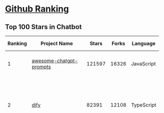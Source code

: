 [Github Ranking](../README.md)
==========

## Top 100 Stars in Chatbot

| Ranking | Project Name | Stars | Forks | Language | Open Issues | Description | Last Commit |
| ------- | ------------ | ----- | ----- | -------- | ----------- | ----------- | ----------- |
| 1 | [awesome-chatgpt-prompts](https://github.com/f/awesome-chatgpt-prompts) | 121597 | 16326 | JavaScript | 0 | This repo includes ChatGPT prompt curation to use ChatGPT and other LLM tools better. | 2025-03-16T01:28:56Z |
| 2 | [dify](https://github.com/langgenius/dify) | 82391 | 12108 | TypeScript | 566 | Dify is an open-source LLM app development platform. Dify's intuitive interface combines AI workflow, RAG pipeline, agent capabilities, model management, observability features and more, letting you quickly go from prototype to production. | 2025-03-16T03:19:09Z |
| 3 | [funNLP](https://github.com/fighting41love/funNLP) | 71671 | 14742 | Python | 30 | 中英文敏感词、语言检测、中外手机/电话归属地/运营商查询、名字推断性别、手机号抽取、身份证抽取、邮箱抽取、中日文人名库、中文缩写库、拆字词典、词汇情感值、停用词、反动词表、暴恐词表、繁简体转换、英文模拟中文发音、汪峰歌词生成器、职业名称词库、同义词库、反义词库、否定词库、汽车品牌词库、汽车零件词库、连续英文切割、各种中文词向量、公司名字大全、古诗词库、IT词库、财经词库、成语词库、地名词库、历史名人词库、诗词词库、医学词库、饮食词库、法律词库、汽车词库、动物词库、中文聊天语料、中文谣言数据、百度中文问答数据集、句子相似度匹配算法集合、bert资源、文本生成&摘要相关工具、cocoNLP信息抽取工具、国内电话号码正则匹配、清华大学XLORE:中英文跨语言百科知识图谱、清华大学人工智能技术系列报告、自然语言生成、NLU太难了系列、自动对联数据及机器人、用户名黑名单列表、罪名法务名词及分类模型、微信公众号语料、cs224n深度学习自然语言处理课程、中文手写汉字识别、中文自然语言处理 语料/数据集、变量命名神器、分词语料库+代码、任务型对话英文数据集、ASR 语音数据集 + 基于深度学习的中文语音识别系统、笑声检测器、Microsoft多语言数字/单位/如日期时间识别包、中华新华字典数据库及api(包括常用歇后语、成语、词语和汉字)、文档图谱自动生成、SpaCy 中文模型、Common Voice语音识别数据集新版、神经网络关系抽取、基于bert的命名实体识别、关键词(Keyphrase)抽取包pke、基于医疗领域知识图谱的问答系统、基于依存句法与语义角色标注的事件三元组抽取、依存句法分析4万句高质量标注数据、cnocr：用来做中文OCR的Python3包、中文人物关系知识图谱项目、中文nlp竞赛项目及代码汇总、中文字符数据、speech-aligner: 从“人声语音”及其“语言文本”产生音素级别时间对齐标注的工具、AmpliGraph: 知识图谱表示学习(Python)库：知识图谱概念链接预测、Scattertext 文本可视化(python)、语言/知识表示工具：BERT & ERNIE、中文对比英文自然语言处理NLP的区别综述、Synonyms中文近义词工具包、HarvestText领域自适应文本挖掘工具（新词发现-情感分析-实体链接等）、word2word：(Python)方便易用的多语言词-词对集：62种语言/3,564个多语言对、语音识别语料生成工具：从具有音频/字幕的在线视频创建自动语音识别(ASR)语料库、构建医疗实体识别的模型（包含词典和语料标注）、单文档非监督的关键词抽取、Kashgari中使用gpt-2语言模型、开源的金融投资数据提取工具、文本自动摘要库TextTeaser: 仅支持英文、人民日报语料处理工具集、一些关于自然语言的基本模型、基于14W歌曲知识库的问答尝试--功能包括歌词接龙and已知歌词找歌曲以及歌曲歌手歌词三角关系的问答、基于Siamese bilstm模型的相似句子判定模型并提供训练数据集和测试数据集、用Transformer编解码模型实现的根据Hacker News文章标题自动生成评论、用BERT进行序列标记和文本分类的模板代码、LitBank：NLP数据集——支持自然语言处理和计算人文学科任务的100部带标记英文小说语料、百度开源的基准信息抽取系统、虚假新闻数据集、Facebook: LAMA语言模型分析，提供Transformer-XL/BERT/ELMo/GPT预训练语言模型的统一访问接口、CommonsenseQA：面向常识的英文QA挑战、中文知识图谱资料、数据及工具、各大公司内部里大牛分享的技术文档 PDF 或者 PPT、自然语言生成SQL语句（英文）、中文NLP数据增强（EDA）工具、英文NLP数据增强工具 、基于医药知识图谱的智能问答系统、京东商品知识图谱、基于mongodb存储的军事领域知识图谱问答项目、基于远监督的中文关系抽取、语音情感分析、中文ULMFiT-情感分析-文本分类-语料及模型、一个拍照做题程序、世界各国大规模人名库、一个利用有趣中文语料库 qingyun 训练出来的中文聊天机器人、中文聊天机器人seqGAN、省市区镇行政区划数据带拼音标注、教育行业新闻语料库包含自动文摘功能、开放了对话机器人-知识图谱-语义理解-自然语言处理工具及数据、中文知识图谱：基于百度百科中文页面-抽取三元组信息-构建中文知识图谱、masr: 中文语音识别-提供预训练模型-高识别率、Python音频数据增广库、中文全词覆盖BERT及两份阅读理解数据、ConvLab：开源多域端到端对话系统平台、中文自然语言处理数据集、基于最新版本rasa搭建的对话系统、基于TensorFlow和BERT的管道式实体及关系抽取、一个小型的证券知识图谱/知识库、复盘所有NLP比赛的TOP方案、OpenCLaP：多领域开源中文预训练语言模型仓库、UER：基于不同语料+编码器+目标任务的中文预训练模型仓库、中文自然语言处理向量合集、基于金融-司法领域(兼有闲聊性质)的聊天机器人、g2pC：基于上下文的汉语读音自动标记模块、Zincbase 知识图谱构建工具包、诗歌质量评价/细粒度情感诗歌语料库、快速转化「中文数字」和「阿拉伯数字」、百度知道问答语料库、基于知识图谱的问答系统、jieba_fast 加速版的jieba、正则表达式教程、中文阅读理解数据集、基于BERT等最新语言模型的抽取式摘要提取、Python利用深度学习进行文本摘要的综合指南、知识图谱深度学习相关资料整理、维基大规模平行文本语料、StanfordNLP 0.2.0：纯Python版自然语言处理包、NeuralNLP-NeuralClassifier：腾讯开源深度学习文本分类工具、端到端的封闭域对话系统、中文命名实体识别：NeuroNER vs. BertNER、新闻事件线索抽取、2019年百度的三元组抽取比赛：“科学空间队”源码、基于依存句法的开放域文本知识三元组抽取和知识库构建、中文的GPT2训练代码、ML-NLP - 机器学习(Machine Learning)NLP面试中常考到的知识点和代码实现、nlp4han:中文自然语言处理工具集(断句/分词/词性标注/组块/句法分析/语义分析/NER/N元语法/HMM/代词消解/情感分析/拼写检查、XLM：Facebook的跨语言预训练语言模型、用基于BERT的微调和特征提取方法来进行知识图谱百度百科人物词条属性抽取、中文自然语言处理相关的开放任务-数据集-当前最佳结果、CoupletAI - 基于CNN+Bi-LSTM+Attention 的自动对对联系统、抽象知识图谱、MiningZhiDaoQACorpus - 580万百度知道问答数据挖掘项目、brat rapid annotation tool: 序列标注工具、大规模中文知识图谱数据：1.4亿实体、数据增强在机器翻译及其他nlp任务中的应用及效果、allennlp阅读理解:支持多种数据和模型、PDF表格数据提取工具 、 Graphbrain：AI开源软件库和科研工具，目的是促进自动意义提取和文本理解以及知识的探索和推断、简历自动筛选系统、基于命名实体识别的简历自动摘要、中文语言理解测评基准，包括代表性的数据集&基准模型&语料库&排行榜、树洞 OCR 文字识别 、从包含表格的扫描图片中识别表格和文字、语声迁移、Python口语自然语言处理工具集(英文)、 similarity：相似度计算工具包，java编写、海量中文预训练ALBERT模型 、Transformers 2.0 、基于大规模音频数据集Audioset的音频增强 、Poplar：网页版自然语言标注工具、图片文字去除，可用于漫画翻译 、186种语言的数字叫法库、Amazon发布基于知识的人-人开放领域对话数据集 、中文文本纠错模块代码、繁简体转换 、 Python实现的多种文本可读性评价指标、类似于人名/地名/组织机构名的命名体识别数据集 、东南大学《知识图谱》研究生课程(资料)、. 英文拼写检查库 、 wwsearch是企业微信后台自研的全文检索引擎、CHAMELEON：深度学习新闻推荐系统元架构 、 8篇论文梳理BERT相关模型进展与反思、DocSearch：免费文档搜索引擎、 LIDA：轻量交互式对话标注工具 、aili - the fastest in-memory index in the East 东半球最快并发索引 、知识图谱车音工作项目、自然语言生成资源大全 、中日韩分词库mecab的Python接口库、中文文本摘要/关键词提取、汉字字符特征提取器 (featurizer)，提取汉字的特征（发音特征、字形特征）用做深度学习的特征、中文生成任务基准测评 、中文缩写数据集、中文任务基准测评 - 代表性的数据集-基准(预训练)模型-语料库-baseline-工具包-排行榜、PySS3：面向可解释AI的SS3文本分类器机器可视化工具 、中文NLP数据集列表、COPE - 格律诗编辑程序、doccano：基于网页的开源协同多语言文本标注工具 、PreNLP：自然语言预处理库、简单的简历解析器，用来从简历中提取关键信息、用于中文闲聊的GPT2模型：GPT2-chitchat、基于检索聊天机器人多轮响应选择相关资源列表(Leaderboards、Datasets、Papers)、(Colab)抽象文本摘要实现集锦(教程 、词语拼音数据、高效模糊搜索工具、NLP数据增广资源集、微软对话机器人框架 、 GitHub Typo Corpus：大规模GitHub多语言拼写错误/语法错误数据集、TextCluster：短文本聚类预处理模块 Short text cluster、面向语音识别的中文文本规范化、BLINK：最先进的实体链接库、BertPunc：基于BERT的最先进标点修复模型、Tokenizer：快速、可定制的文本词条化库、中文语言理解测评基准，包括代表性的数据集、基准(预训练)模型、语料库、排行榜、spaCy 医学文本挖掘与信息提取 、 NLP任务示例项目代码集、 python拼写检查库、chatbot-list - 行业内关于智能客服、聊天机器人的应用和架构、算法分享和介绍、语音质量评价指标(MOSNet, BSSEval, STOI, PESQ, SRMR)、 用138GB语料训练的法文RoBERTa预训练语言模型 、BERT-NER-Pytorch：三种不同模式的BERT中文NER实验、无道词典 - 有道词典的命令行版本，支持英汉互查和在线查询、2019年NLP亮点回顾、 Chinese medical dialogue data 中文医疗对话数据集 、最好的汉字数字(中文数字)-阿拉伯数字转换工具、 基于百科知识库的中文词语多词义/义项获取与特定句子词语语义消歧、awesome-nlp-sentiment-analysis - 情感分析、情绪原因识别、评价对象和评价词抽取、LineFlow：面向所有深度学习框架的NLP数据高效加载器、中文医学NLP公开资源整理 、MedQuAD：(英文)医学问答数据集、将自然语言数字串解析转换为整数和浮点数、Transfer Learning in Natural Language Processing (NLP) 、面向语音识别的中文/英文发音辞典、Tokenizers：注重性能与多功能性的最先进分词器、CLUENER 细粒度命名实体识别 Fine Grained Named Entity Recognition、 基于BERT的中文命名实体识别、中文谣言数据库、NLP数据集/基准任务大列表、nlp相关的一些论文及代码, 包括主题模型、词向量(Word Embedding)、命名实体识别(NER)、文本分类(Text Classificatin)、文本生成(Text Generation)、文本相似性(Text Similarity)计算等，涉及到各种与nlp相关的算法，基于keras和tensorflow 、Python文本挖掘/NLP实战示例、 Blackstone：面向非结构化法律文本的spaCy pipeline和NLP模型通过同义词替换实现文本“变脸” 、中文 预训练 ELECTREA 模型: 基于对抗学习 pretrain Chinese Model 、albert-chinese-ner - 用预训练语言模型ALBERT做中文NER 、基于GPT2的特定主题文本生成/文本增广、开源预训练语言模型合集、多语言句向量包、编码、标记和实现：一种可控高效的文本生成方法、 英文脏话大列表 、attnvis：GPT2、BERT等transformer语言模型注意力交互可视化、CoVoST：Facebook发布的多语种语音-文本翻译语料库，包括11种语言(法语、德语、荷兰语、俄语、西班牙语、意大利语、土耳其语、波斯语、瑞典语、蒙古语和中文)的语音、文字转录及英文译文、Jiagu自然语言处理工具 - 以BiLSTM等模型为基础，提供知识图谱关系抽取 中文分词 词性标注 命名实体识别 情感分析 新词发现 关键词 文本摘要 文本聚类等功能、用unet实现对文档表格的自动检测，表格重建、NLP事件提取文献资源列表 、 金融领域自然语言处理研究资源大列表、CLUEDatasetSearch - 中英文NLP数据集：搜索所有中文NLP数据集，附常用英文NLP数据集 、medical_NER - 中文医学知识图谱命名实体识别 、(哈佛)讲因果推理的免费书、知识图谱相关学习资料/数据集/工具资源大列表、Forte：灵活强大的自然语言处理pipeline工具集 、Python字符串相似性算法库、PyLaia：面向手写文档分析的深度学习工具包、TextFooler：针对文本分类/推理的对抗文本生成模块、Haystack：灵活、强大的可扩展问答(QA)框架、中文关键短语抽取工具 | 2024-05-10T07:38:24Z |
| 4 | [gpt4free](https://github.com/xtekky/gpt4free) | 63820 | 13563 | Python | 14 | The official gpt4free repository \| various collection of powerful language models \| o3 and deepseek r1, gpt-4.5 | 2025-03-13T12:17:22Z |
| 5 | [ragflow](https://github.com/infiniflow/ragflow) | 44847 | 4035 | TypeScript | 1438 | RAGFlow is an open-source RAG (Retrieval-Augmented Generation) engine based on deep document understanding. | 2025-03-15T13:07:47Z |
| 6 | [FastChat](https://github.com/lm-sys/FastChat) | 38115 | 4661 | Python | 803 | An open platform for training, serving, and evaluating large language models. Release repo for Vicuna and Chatbot Arena. | 2025-03-01T06:43:01Z |
| 7 | [quivr](https://github.com/QuivrHQ/quivr) | 37536 | 3637 | Python | 25 | Opiniated RAG for integrating GenAI in your apps 🧠   Focus on your product rather than the RAG. Easy integration in existing products with customisation!  Any LLM: GPT4, Groq, Llama. Any Vectorstore: PGVector, Faiss. Any Files. Anyway you want.  | 2025-03-14T15:10:35Z |
| 8 | [Flowise](https://github.com/FlowiseAI/Flowise) | 36245 | 18915 | TypeScript | 490 | Drag & drop UI to build your customized LLM flow | 2025-03-15T04:30:40Z |
| 9 | [Langchain-Chatchat](https://github.com/chatchat-space/Langchain-Chatchat) | 34134 | 5791 | TypeScript | 191 | Langchain-Chatchat（原Langchain-ChatGLM）基于 Langchain 与 ChatGLM, Qwen 与 Llama 等语言模型的 RAG 与 Agent 应用 \| Langchain-Chatchat (formerly langchain-ChatGLM), local knowledge based LLM (like ChatGLM, Qwen and Llama) RAG and Agent app with langchain  | 2024-11-29T05:06:44Z |
| 10 | [chatbox](https://github.com/Bin-Huang/chatbox) | 33292 | 3170 | TypeScript | 594 | User-friendly Desktop Client App for AI Models/LLMs (GPT, Claude, Gemini, Ollama...) | 2025-03-04T00:02:32Z |
| 11 | [chatbot-ui](https://github.com/mckaywrigley/chatbot-ui) | 30479 | 8504 | TypeScript | 160 | AI chat for any model. | 2024-08-03T00:38:07Z |
| 12 | [python-telegram-bot](https://github.com/python-telegram-bot/python-telegram-bot) | 27143 | 5537 | Python | 13 | We have made you a wrapper you can't refuse | 2025-03-15T08:58:15Z |
| 13 | [llm-app](https://github.com/pathwaycom/llm-app) | 22950 | 388 | Jupyter Notebook | 5 | Ready-to-run cloud templates for RAG, AI pipelines, and enterprise search with live data. 🐳Docker-friendly.⚡Always in sync with Sharepoint, Google Drive, S3, Kafka, PostgreSQL, real-time data APIs, and more. | 2025-03-11T08:31:38Z |
| 14 | [LLaVA](https://github.com/haotian-liu/LLaVA) | 21817 | 2397 | Python | 1052 | [NeurIPS'23 Oral] Visual Instruction Tuning (LLaVA) built towards GPT-4V level capabilities and beyond. | 2024-08-12T09:52:38Z |
| 15 | [kotaemon](https://github.com/Cinnamon/kotaemon) | 21679 | 1700 | Python | 174 | An open-source RAG-based tool for chatting with your documents. | 2025-02-14T14:40:49Z |
| 16 | [wechaty](https://github.com/wechaty/wechaty) | 21238 | 2666 | TypeScript | 144 | Conversational RPA SDK for Chatbot Makers. Join our Discord: https://discord.gg/7q8NBZbQzt | 2025-01-10T21:33:51Z |
| 17 | [haystack](https://github.com/deepset-ai/haystack) | 19809 | 2096 | Python | 115 | AI orchestration framework to build customizable, production-ready LLM applications. Connect components (models, vector DBs, file converters) to pipelines or agents that can interact with your data. With advanced retrieval methods, it's best suited for building RAG, question answering, semantic search or conversational agent chatbots. | 2025-03-15T20:43:31Z |
| 18 | [rasa](https://github.com/RasaHQ/rasa) | 19658 | 4721 | Python | 3 | 💬   Open source machine learning framework to automate text- and voice-based conversations: NLU, dialogue management, connect to Slack, Facebook, and more - Create chatbots and voice assistants | 2025-03-11T23:50:17Z |
| 19 | [cherry-studio](https://github.com/CherryHQ/cherry-studio) | 19436 | 1599 | TypeScript | 371 | 🍒 Cherry Studio is a desktop client that supports for multiple LLM providers. Support deepseek-r1 | 2025-03-16T02:27:29Z |
| 20 | [CopilotKit](https://github.com/CopilotKit/CopilotKit) | 17393 | 2491 | TypeScript | 94 | React UI + elegant infrastructure for AI Copilots, AI chatbots, and in-app AI agents. The Agentic last-mile 🪁 | 2025-03-15T10:31:31Z |
| 21 | [leon](https://github.com/leon-ai/leon) | 16024 | 1331 | TypeScript | 86 | 🧠 Leon is your open-source personal assistant. | 2025-02-25T13:04:53Z |
| 22 | [ChatALL](https://github.com/ai-shifu/ChatALL) | 15635 | 1665 | JavaScript | 221 |  Concurrently chat with ChatGPT, Bing Chat, Bard, Alpaca, Vicuna, Claude, ChatGLM, MOSS, 讯飞星火, 文心一言 and more, discover the best answers | 2025-03-14T16:14:36Z |
| 23 | [ChuanhuChatGPT](https://github.com/GaiZhenbiao/ChuanhuChatGPT) | 15392 | 2292 | Python | 122 | GUI for ChatGPT API and many LLMs. Supports agents, file-based QA, GPT finetuning and query with web search. All with a neat UI. | 2025-03-13T09:36:38Z |
| 24 | [ai-pdf-chatbot-langchain](https://github.com/mayooear/ai-pdf-chatbot-langchain) | 15201 | 3031 | TypeScript | 2 | LangChain & LangGraph AI PDF chatbot agent | 2025-02-20T18:19:58Z |
| 25 | [mirai](https://github.com/mamoe/mirai) | 14670 | 2541 | Kotlin | 272 | 高效率 QQ 机器人支持库 | 2024-09-23T11:25:50Z |
| 26 | [MaxKB](https://github.com/1Panel-dev/MaxKB) | 14646 | 1939 | Python | 108 | 💬 Ready-to-use & flexible RAG Chatbot, supporting mainstream large language models (LLMs) such as DeepSeek-R1, Llama 3.3, Qwen2, OpenAI and more. | 2025-03-14T11:06:05Z |
| 27 | [open-im-server](https://github.com/openimsdk/open-im-server) | 14443 | 2550 | Go | 84 | IM Chat ChatGPT | 2025-03-14T08:46:47Z |
| 28 | [ChatterBot](https://github.com/gunthercox/ChatterBot) | 14246 | 4465 | Python | 165 | ChatterBot is a machine learning, conversational dialog engine for creating chat bots | 2025-03-15T19:38:41Z |
| 29 | [ai-chatbot](https://github.com/vercel/ai-chatbot) | 14002 | 3620 | TypeScript | 176 | A full-featured, hackable Next.js AI chatbot built by Vercel | 2025-03-11T22:33:18Z |
| 30 | [bolt.new](https://github.com/stackblitz/bolt.new) | 13645 | 10604 | TypeScript | 5426 | Prompt, run, edit, and deploy full-stack web applications | 2024-12-17T06:29:27Z |
| 31 | [botpress](https://github.com/botpress/botpress) | 13397 | 1914 | TypeScript | 8 | The open-source hub to build & deploy GPT/LLM Agents ⚡️ | 2025-03-14T19:08:02Z |
| 32 | [repomix](https://github.com/yamadashy/repomix) | 13132 | 569 | TypeScript | 55 | 📦 Repomix (formerly Repopack) is a powerful tool that packs your entire repository into a single, AI-friendly file. Perfect for when you need to feed your codebase to Large Language Models (LLMs) or other AI tools like Claude, ChatGPT, DeepSeek, Perplexity, Gemini, Gemma, Llama, Grok, and more. | 2025-03-15T16:38:19Z |
| 33 | [chat](https://github.com/tinode/chat) | 12338 | 1931 | Go | 36 | Instant messaging platform. Backend in Go. Clients: Swift iOS, Java Android, JS webapp, scriptable command line; chatbots | 2025-03-09T09:28:59Z |
| 34 | [CosyVoice](https://github.com/FunAudioLLM/CosyVoice) | 11939 | 1193 | Python | 558 | Multi-lingual large voice generation model, providing inference, training and deployment full-stack ability. | 2025-03-13T06:22:50Z |
| 35 | [botkit](https://github.com/howdyai/botkit) | 11538 | 2294 | TypeScript | 25 | Botkit is an open source developer tool for building chat bots, apps and custom integrations for major messaging platforms. | 2024-07-01T02:28:35Z |
| 36 | [llama-gpt](https://github.com/getumbrel/llama-gpt) | 10946 | 718 | TypeScript | 84 | A self-hosted, offline, ChatGPT-like chatbot. Powered by Llama 2. 100% private, with no data leaving your device. New: Code Llama support! | 2024-04-23T18:56:06Z |
| 37 | [dolly](https://github.com/databrickslabs/dolly) | 10819 | 1158 | Python | 5 | Databricks’ Dolly, a large language model trained on the Databricks Machine Learning Platform | 2023-06-30T18:36:16Z |
| 38 | [stanford-tensorflow-tutorials](https://github.com/chiphuyen/stanford-tensorflow-tutorials) | 10336 | 4302 | Python | 67 | This repository contains code examples for the Stanford's course: TensorFlow for Deep Learning Research.  | 2020-12-22T09:21:55Z |
| 39 | [chathub](https://github.com/chathub-dev/chathub) | 10212 | 1066 | TypeScript | 153 | All-in-one chatbot client | 2025-03-10T08:29:12Z |
| 40 | [EverydayWechat](https://github.com/sfyc23/EverydayWechat) | 10115 | 2314 | Python | 22 | 微信助手：1.每日定时给好友（女友）发送定制消息。2.机器人自动回复好友。3.群助手功能（例如：查询垃圾分类、天气、日历、电影实时票房、快递物流、PM2.5等） | 2021-06-22T02:56:06Z |
| 41 | [petals](https://github.com/bigscience-workshop/petals) | 9501 | 543 | Python | 90 | 🌸 Run LLMs at home, BitTorrent-style. Fine-tuning and inference up to 10x faster than offloading | 2024-09-07T11:54:28Z |
| 42 | [ChatRWKV](https://github.com/BlinkDL/ChatRWKV) | 9466 | 705 | Python | 33 | ChatRWKV is like ChatGPT but powered by RWKV (100% RNN) language model, and open source. | 2025-01-28T06:51:26Z |
| 43 | [xiaozhi-esp32](https://github.com/78/xiaozhi-esp32) | 8942 | 1581 | C++ | 97 | Build your own AI friend | 2025-03-14T15:40:14Z |
| 44 | [node-telegram-bot-api](https://github.com/yagop/node-telegram-bot-api) | 8678 | 1571 | JavaScript | 114 | Telegram Bot API for NodeJS | 2024-09-05T22:07:27Z |
| 45 | [BetterChatGPT](https://github.com/ztjhz/BetterChatGPT) | 8338 | 2778 | TypeScript | 213 | An amazing UI for OpenAI's ChatGPT (Website + Windows + MacOS + Linux) | 2024-08-14T10:26:46Z |
| 46 | [typebot.io](https://github.com/baptisteArno/typebot.io) | 8312 | 2364 | TypeScript | 197 | 💬 Typebot is a powerful chatbot builder that you can self-host. | 2025-03-15T07:23:37Z |
| 47 | [bisheng](https://github.com/dataelement/bisheng) | 7840 | 1318 | Python | 80 | BISHENG is an open LLM devops platform for next generation Enterprise AI applications. Powerful and comprehensive features include: GenAI workflow, RAG, Agent, Unified model management, Evaluation, SFT, Dataset Management, Enterprise-level System Management, Observability and more. | 2025-03-15T17:07:16Z |
| 48 | [gpt4free-ts](https://github.com/xiangsx/gpt4free-ts) | 7755 | 1366 | TypeScript | 48 | Providing a free OpenAI GPT-4 API !   This is a replication project for the typescript version of xtekky/gpt4free | 2024-09-04T01:15:09Z |
| 49 | [GPTCache](https://github.com/zilliztech/GPTCache) | 7456 | 530 | Python | 71 | Semantic cache for LLMs. Fully integrated with LangChain and llama_index.  | 2024-09-18T02:05:21Z |
| 50 | [TensorLayer](https://github.com/tensorlayer/TensorLayer) | 7347 | 1606 | Python | 26 | Deep Learning and Reinforcement Learning Library for Scientists and Engineers  | 2023-02-18T07:58:21Z |
| 51 | [yao](https://github.com/YaoApp/yao) | 7238 | 655 | Go | 0 | ✨ Yao is an all-in-one application engine that enables developers to create web apps, REST APIs, business applications, and more, with AI as a development partner. | 2025-03-15T09:58:46Z |
| 52 | [pdfGPT](https://github.com/bhaskatripathi/pdfGPT) | 7081 | 850 | Python | 44 | PDF GPT allows you to chat with the contents of your PDF file by using GPT capabilities. The most effective open source solution to turn your pdf files in a chatbot! | 2025-03-03T13:17:59Z |
| 53 | [Verba](https://github.com/weaviate/Verba) | 6930 | 759 | Python | 44 | Retrieval Augmented Generation (RAG) chatbot powered by Weaviate | 2025-02-27T10:38:02Z |
| 54 | [DeepPavlov](https://github.com/deeppavlov/DeepPavlov) | 6825 | 1158 | Python | 28 | An open source library for deep learning end-to-end dialog systems and chatbots. | 2025-03-11T12:07:56Z |
| 55 | [InternLM](https://github.com/InternLM/InternLM) | 6817 | 481 | Python | 8 | Official release of InternLM series (InternLM, InternLM2, InternLM2.5, InternLM3). | 2025-02-07T04:14:52Z |
| 56 | [aidea](https://github.com/mylxsw/aidea) | 6721 | 1004 | Dart | 24 | AIdea 是一款支持 GPT  以及国产大语言模型通义千问、文心一言等，支持 Stable Diffusion 文生图、图生图、 SDXL1.0、超分辨率、图片上色的全能型 APP。 | 2025-03-01T12:52:55Z |
| 57 | [agentscope](https://github.com/modelscope/agentscope) | 6570 | 387 | Python | 34 | Start building LLM-empowered multi-agent applications in an easier way. | 2025-03-10T03:42:55Z |
| 58 | [nonebot2](https://github.com/nonebot/nonebot2) | 6488 | 600 | Python | 18 | 跨平台 Python 异步聊天机器人框架 / Asynchronous multi-platform chatbot framework written in Python | 2025-03-15T14:25:14Z |
| 59 | [rags](https://github.com/run-llama/rags) | 6426 | 659 | Python | 28 | Build ChatGPT over your data, all with natural language | 2024-04-05T05:36:59Z |
| 60 | [BlackFriday-GPTs-Prompts](https://github.com/friuns2/BlackFriday-GPTs-Prompts) | 6424 | 988 | None | 83 | List of free GPTs that doesn't require plus subscription  | 2024-11-08T11:03:14Z |
| 61 | [nlp.js](https://github.com/axa-group/nlp.js) | 6390 | 623 | JavaScript | 80 | An NLP library for building bots, with entity extraction, sentiment analysis, automatic language identify, and so more | 2025-01-09T14:43:04Z |
| 62 | [venom](https://github.com/orkestral/venom) | 6304 | 1249 | JavaScript | 52 | Venom is a high-performance system developed with JavaScript to create a bot for WhatsApp, support for creating any interaction, such as customer service, media sending, sentence recognition based on artificial intelligence and all types of design architecture for WhatsApp. | 2025-02-18T16:22:25Z |
| 63 | [botman](https://github.com/botman/botman) | 6125 | 810 | PHP | 9 | A framework agnostic PHP library to build chat bots | 2024-12-20T12:50:35Z |
| 64 | [AstrBot](https://github.com/Soulter/AstrBot) | 6097 | 366 | Python | 159 | ✨ 易上手的多平台 LLM 聊天机器人及开发框架 ✨ 平台支持 QQ、QQ频道、Telegram、微信、企微、飞书 \| OpenAI、DeepSeek、Gemini、硅基流动、月之暗面、Ollama、OneAPI、Dify 等。附带 WebUI。 | 2025-03-15T06:25:16Z |
| 65 | [aichat](https://github.com/sigoden/aichat) | 6004 | 389 | Rust | 0 | All-in-one LLM CLI tool featuring Shell Assistant, Chat-REPL, RAG, AI Tools & Agents, with access to OpenAI, Claude, Gemini, Ollama, Groq, and more. | 2025-03-12T00:49:20Z |
| 66 | [ChatBotCourse](https://github.com/lcdevelop/ChatBotCourse) | 5959 | 1681 | Python | 25 | 自己动手做聊天机器人教程 | 2022-07-18T09:16:17Z |
| 67 | [ChatGPT](https://github.com/PawanOsman/ChatGPT) | 5715 | 1008 | TypeScript | 0 | OpenAI API Free Reverse Proxy | 2024-08-23T15:25:51Z |
| 68 | [awesome-chatgpt](https://github.com/sindresorhus/awesome-chatgpt) | 5441 | 331 | None | 0 | 🤖 Awesome list for ChatGPT — an artificial intelligence chatbot developed by OpenAI | 2024-12-19T17:53:00Z |
| 69 | [chatgpt_telegram_bot](https://github.com/father-bot/chatgpt_telegram_bot) | 5320 | 1877 | Python | 69 | 💬 Telegram bot with ChatGPT, Python-based, using OpenAI's API. | 2024-09-20T09:31:58Z |
| 70 | [Bard-API](https://github.com/dsdanielpark/Bard-API) | 5284 | 522 | Python | 3 | The unofficial python package that returns response of Google Bard through cookie value. | 2024-04-24T10:38:31Z |
| 71 | [OpenChat](https://github.com/openchatai/OpenChat) | 5225 | 640 | JavaScript | 34 | LLMs custom-chatbots console ⚡ | 2024-02-27T13:17:24Z |
| 72 | [Synonyms](https://github.com/chatopera/Synonyms) | 5057 | 899 | Python | 31 | :herb: 中文近义词：聊天机器人，智能问答工具包 | 2023-11-24T22:55:49Z |
| 73 | [superduper](https://github.com/superduper-io/superduper) | 5004 | 490 | Jupyter Notebook | 95 | Superduper: Build end-to-end AI applications and agent workflows on your existing data infrastructure and preferred tools - without migrating your data. | 2025-03-15T23:05:07Z |
| 74 | [Red-DiscordBot](https://github.com/Cog-Creators/Red-DiscordBot) | 4982 | 2343 | Python | 200 | A multi-function Discord bot | 2025-03-08T20:45:10Z |
| 75 | [koishi](https://github.com/koishijs/koishi) | 4752 | 261 | TypeScript | 79 | Cross-platform chatbot framework made with love | 2025-01-12T16:40:58Z |
| 76 | [multi-agent-orchestrator](https://github.com/awslabs/multi-agent-orchestrator) | 4390 | 359 | Python | 36 | Flexible and powerful framework for managing multiple AI agents and handling complex conversations | 2025-03-15T00:22:40Z |
| 77 | [xtuner](https://github.com/InternLM/xtuner) | 4377 | 331 | Python | 213 | An efficient, flexible and full-featured toolkit for fine-tuning LLM (InternLM2, Llama3, Phi3, Qwen, Mistral, ...) | 2025-03-09T13:36:33Z |
| 78 | [kimi-free-api](https://github.com/LLM-Red-Team/kimi-free-api) | 4371 | 735 | TypeScript | 13 | 🚀 KIMI AI 长文本大模型逆向API【特长：长文本解读整理】，支持高速流式输出、智能体对话、联网搜索、探索版、K1思考模型、长文档解读、图像解析、多轮对话，零配置部署，多路token支持，自动清理会话痕迹，仅供测试，如需商用请前往官方开放平台。 | 2024-12-30T03:53:44Z |
| 79 | [bottender](https://github.com/Yoctol/bottender) | 4255 | 335 | TypeScript | 53 | ⚡️ A framework for building conversational user interfaces. | 2024-04-10T13:31:04Z |
| 80 | [h2o-llmstudio](https://github.com/h2oai/h2o-llmstudio) | 4221 | 442 | Python | 36 | H2O LLM Studio - a framework and no-code GUI for fine-tuning LLMs. Documentation: https://docs.h2o.ai/h2o-llmstudio/ | 2025-03-07T08:32:53Z |
| 81 | [chinese-chatbot-corpus](https://github.com/codemayq/chinese-chatbot-corpus) | 4085 | 788 | Python | 1 | 中文公开聊天语料库 | 2024-04-23T03:30:29Z |
| 82 | [bot-on-anything](https://github.com/zhayujie/bot-on-anything) | 4036 | 927 | Python | 262 | A large model-based chatbot builder that can quickly integrate AI models (including ChatGPT, Claude, Gemini) into various software applications (such as Telegram, Gmail, Slack, and websites). | 2025-01-03T14:13:51Z |
| 83 | [snips-nlu](https://github.com/snipsco/snips-nlu) | 3913 | 511 | Python | 65 | Snips Python library to extract meaning from text | 2023-05-22T16:10:15Z |
| 84 | [awesome-bots](https://github.com/DopplerHQ/awesome-bots) | 3906 | 522 | None | 4 | The most awesome list about bots ⭐️🤖 | 2024-07-03T19:31:10Z |
| 85 | [adrenaline](https://github.com/shobrook/adrenaline) | 3783 | 318 | None | 4 | Chat with (and visualize) your codebase | 2024-03-08T18:42:45Z |
| 86 | [chatgpt-android](https://github.com/skydoves/chatgpt-android) | 3782 | 444 | Kotlin | 17 | 📲 ChatGPT Android demonstrates a Chatbot application using OpenAI's chat API on Android with Stream Chat SDK for Compose. | 2025-03-10T18:27:56Z |
| 87 | [olivia](https://github.com/olivia-ai/olivia) | 3688 | 355 | Go | 22 | 💁‍♀️Your new best friend powered by an artificial neural network | 2025-02-06T10:19:30Z |
| 88 | [qqbot](https://github.com/pandolia/qqbot) | 3686 | 873 | Python | 36 | QQBot: A conversation robot base on Tencent's SmartQQ | 2020-08-23T07:47:42Z |
| 89 | [llm-workflow-engine](https://github.com/llm-workflow-engine/llm-workflow-engine) | 3680 | 471 | Python | 3 | Power CLI and Workflow manager for LLMs (core package) | 2025-03-01T01:09:48Z |
| 90 | [assistant-ui](https://github.com/assistant-ui/assistant-ui) | 3618 | 433 | TypeScript | 19 | Typescript/React Library for AI Chat💬🚀 | 2025-03-12T05:30:39Z |
| 91 | [gptme](https://github.com/gptme/gptme) | 3603 | 285 | Python | 53 | Your agent in your terminal, equipped with local tools: writes code, uses the terminal, browses the web, vision. | 2025-03-15T15:19:06Z |
| 92 | [whatsapp-chatgpt](https://github.com/askrella/whatsapp-chatgpt) | 3581 | 876 | TypeScript | 35 | ChatGPT + DALL-E + WhatsApp = AI Assistant :rocket: :robot: | 2025-02-20T05:07:00Z |
| 93 | [chatbot](https://github.com/zhaoyingjun/chatbot) | 3560 | 1023 | Python | 96 | ChatGPT带火了聊天机器人，主流的趋势都调整到了GPT类模式，本项目也与时俱进，会在近期更新GPT类版本。基于本项目和自己的语料可以训练出自己想要的聊天机器人，用于智能客服、在线问答、闲聊等场景。 | 2024-06-26T13:37:21Z |
| 94 | [Telegram.Bot](https://github.com/TelegramBots/Telegram.Bot) | 3333 | 705 | C# | 0 | .NET Client for Telegram Bot API | 2025-03-09T23:55:38Z |
| 95 | [ChatGPTAPIFree](https://github.com/ayaka14732/ChatGPTAPIFree) | 3316 | 769 | JavaScript | 8 | A simple and open-source proxy API that allows you to access OpenAI's ChatGPT API for free! | 2023-03-27T04:31:47Z |
| 96 | [ChatFiles](https://github.com/guangzhengli/ChatFiles) | 3314 | 488 | TypeScript | 17 | Document Chatbot — multiple files. Powered by GPT / Embedding. | 2024-12-17T10:26:50Z |
| 97 | [TensorFlow.NET](https://github.com/SciSharp/TensorFlow.NET) | 3313 | 531 | C# | 209 | .NET Standard bindings for Google's TensorFlow for developing, training and deploying Machine Learning models in C# and F#. | 2025-01-22T15:46:45Z |
| 98 | [LLM-As-Chatbot](https://github.com/deep-diver/LLM-As-Chatbot) | 3307 | 379 | Python | 16 | LLM as a Chatbot Service | 2023-11-20T14:33:58Z |
| 99 | [chaskiq](https://github.com/chaskiq/chaskiq) | 3275 | 477 | TypeScript | 61 | A full featured Live Chat, Support & Marketing platform, alternative to Intercom, Drift, Crisp, etc from cience.com | 2025-01-07T16:28:42Z |
| 100 | [casibase](https://github.com/casibase/casibase) | 3262 | 394 | Go | 35 | ⚡️Open-source enterprise-level AI knowledge base and Manus-like agent management platform with admin UI, user management and Single-Sign-On⚡️, supports ChatGPT, Claude, DeepSeek R1, Llama, Ollama, HuggingFace, etc., chat bot demo: https://ai.casibase.com, admin UI demo: https://ai-admin.casibase.com | 2025-03-15T12:02:40Z |


